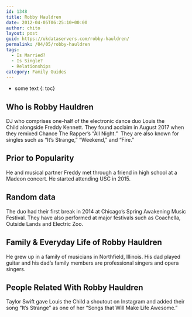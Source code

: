 ```yaml
---
id: 1348
title: Robby Hauldren
date: 2012-04-05T06:25:10+00:00
author: chito
layout: post
guid: https://ukdataservers.com/robby-hauldren/
permalink: /04/05/robby-hauldren
tags:
  - Is Married?
  - Is Single?
  - Relationships
category: Family Guides
---
```


* some text
{: toc}
          
          
## Who is  Robby Hauldren
                  
                  
                  
DJ who comprises one-half of the electronic dance duo Louis the Child alongside Freddy Kennett. They found acclaim in August 2017 when they remixed Chance The Rapper&#8217;s &#8220;All Night.&#8221;  They are also known for singles such as &#8220;It&#8217;s Strange,&#8221; &#8220;Weekend,&#8221; and &#8220;Fire.&#8221; 
                  
                
                
                
## Prior to Popularity 
                  
                  
                  
He and musical partner Freddy met through a friend in high school at a Madeon concert. He started attending USC in 2015. 
                  
                
                
                
## Random data 
                  
                  
                  
The duo had their first break in 2014 at Chicago&#8217;s Spring Awakening Music Festival. They have also performed at major festivals such as Coachella, Outside Lands and Electric Zoo. 
                  
                
                
                
## Family & Everyday Life of Robby Hauldren
                  
                  
                  
He grew up in a family of musicians in Northfield, Illinois. His dad played guitar and his dad&#8217;s family members are professional singers and opera singers. 
                  
                
                
                
## People Related With  Robby Hauldren
                  
                  
                  
Taylor Swift gave Louis the Child a shoutout on Instagram and added their song &#8220;It&#8217;s Strange&#8221; as one of her &#8220;Songs that Will Make Life Awesome.&#8221; 
                  
                
              
            
          
          
          
    
    
  
